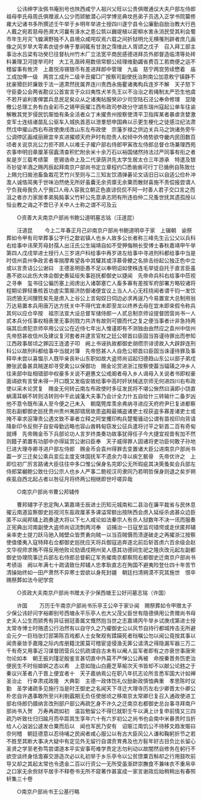 <!-- { "loadSidebar": true } -->
　　公讳绅字汝佩书庵别号也陜西咸宁人祖兴父旺以公贵俱赠通议大夫户部左侍郎祖母李氏母周氏俱赠淑人公少而颕敏潜心问学博览典坟邑弟子员选入正学书院纂修雍大记诸书多所撰述壬午举于乡明年举进士授四川遂宁县令公廉勤自励治教大行邑人戴之宛若慈母邑濒大河曩有洚水之患公筑以巍堤植以密柳水害永消民受其利会蜀市年生月灾飞蝗满野独不入县境众咸咤叹焉六载之间折狱明允无横罹刑辟者庶几画像之风岁旱大雩素衣徒步祷于羣祠辄有甘澍之霈维此人胥颂之戊子　召入拜工部主事治水吕梁有功癸巳往督杭州竹木厂立法宽平商民感德进拜员外郎督造临清等处砖料兼理卫河提举司时　大工孔亟砖用数倍常额公经理维勤蠲省费百工若商便之运不稽留事有攸济　上嘉悦洊锡银币有差进拜郎中管理　九庙　慈宁两宫劳续懋着　庙工成加俸一级　两宫工成升二级辛丑擢□广按察司副使抚治荆南公加意敉宁镇静不扰豪猾巨奸廉致于法一道肃然抚属界连川贵西永施瞿诸夷构兵连岁不解　天子怒下守臣委公会两省勘议公首宣言于众曰夷性犬羊先王以不治治之若绳制太严恐生他虞不若开谕利害俾罢兵息民足矣众从之诸夷帖服癸卯少司空陆石泾公奉命修理　显陵檄公总理工务有白金彩币之锡甲辰擢江西布政司参政分守湖东瑞州寇起公单车往谕解散其党岁侵民饥赈恤有条全活者众丁未擢贵州按察使清平卫指挥某者暴虐贪婪激变军士连结诸苗乱公驱车入城执首恶以泄羣怒申国典以示更生梗化之徒感泣纪法肃然戊申擢山西右布政使庚戌改山东左布政使　宗藩岁禄之供边关兵马之饷诸务旁午公调停区画咸丽厥宜辛亥进擢顺天府尹时有勋贵人权倾中外倚势欲夺畿内民田数百顷者关说京兆公力拒不顾人以难壬子擢户部右侍郎甲寅改左侍郎总督仓场兼理西苑农事申明旧章厘革宿蠧清查积贮附余米十余万石以裕国储然持法过严同事有衔之者矣是岁三载考绩蒙　恩锡诰命上及二代录荫洪先太学生居太仓三年游承　特遣及银币钞锭羊酒之赐丙辰起拜南京户部尚书定立章程约□悉凿凿可行丁巳循例自陈致仕　上赐允归凿池畜鱼栽花艺竹兴至则与二三知友饮酒弹碁论文话旧日以自适公俭朴冲澹人诚恪简夷于世味泊然绝无所好虽囊无余资廪无余粟而散财喜施不责偿报尝谓人宁负我毋我负人宁我□人毋人容我立朝正色直谅侃侃不阿一时善人君子交口言之而沮之者亦力家居孝弟肫肫事父竹轩公先意承志罔有所违伯仲二兄蚤世抚其遗孤授以恒业教之诲之不啻巳子关中人士称之谓不可及云 

　　○资善大夫南京户部尚书鲍公道明墓志铭（汪道昆） 

　　汪道昆 
　　今上二年春正月己卯南京户部尚书鲍道明卒于家　上辍朝　谕祭葬如令甲有司举葬事公字行之歙岩镇人也乡人故多公长者称三峰先生云公父以兵科右给事中讳荣芳母封孺人出汪氏公生端靖自如不受狎侮稍长受博士春秋嘉靖甲午举第四人戊戌举进士授行人三岁进户科给事中再岁进左给事中寻进刑科都给事中当是时信州袁州争政言者率揣摩希望各中其驩其或浮慕骨鲠之名排击纷起公独正色中立或以言责诘公公谢曰　主德圣明臣愚不足以奉明诏如使株连毛举徒自托于直言臣虽愚不欲以此伤大体会御史奏延绥失事廵抚都御史以捷闻　先帝命兵科右给事中莅视之寻奉　玺书往公徧历塞上阅虏出入诸鄣塞亡人畜多寡有差按军府部署方略较诸将程期论罪轻重核首功虗实策赈济防御诸便宜议上当人人心无枉挠闻者谓千钧一发饮羽虎狼无间狸狌矣先是虏入上谷公上言匈奴日伺边必求再逞乃今易置宣大总制用翁万达易置本兵用唐万达方抚关中不得代宜未即至龙以终养去母在宜未即来假令称兵其何以应仓卒按　祖宗法宣大设总督军储侍郎一人贰总制京师设提督团营尚书一人贰本兵分任事权相表里无事则戮力共济有故则可摄而代之复之便当事者计非急持两端其后虏犯京师卒用公议公在近侍七年出入惟谨即有不测独由由然应之袁州中信州　先帝怒甚收信州及建议复河套者并逮言官杖之廷公顿首曰臣固当笞谨待罪出而参知江西政事居顷之罪囚王连遣子叩　阙上书诬执故都御史胡缵宗诽谤故入大辟辞连刑科公以故刑科都给事中当就对簿　先帝怒甚人人自危公顿首曰臣固当诛谨待罪及事释卒未尝以喜愠示人既毕亲丧补山东职如故大盗师尚诏起归德趋山东公以部子弟戍滕张武备甚具贼遂却寻受禽公以保御功　赐金论赏进浙江按察使葢当辐辏之冲乡人往来部中趾相错部中权豪多关说不避惠文公戒阍者毋入乡人谒毋入关说者书即权豪面谒欲有言曾未得一开口既又发临安故给事中高时奸状械送京师无何进四川右布政使以采木论赏复　赐金无何转云南左布政使时多征发民将不堪公愀然曰滇即小饶直蜗濡耳蜗不转则活转则中干此诚藩大夫事乃会计全力什五自给什三转输什二备岁凶他不意令既布滇人至今便之己未入　朝麾筦库羡余弗纳寻进应天府府尹巳复进都察院右副都御史廵抚贵州贵州夷部错居故患盗殿最捕盗诸吏士视获盗多寡差诸吏士或掩不辜求逭簿责公遇文致不辜者立释之阿堂攫印构兵楚蜀骚动公谓有苗视印向背请降新印令反侧子自安毋勤远略也容山酋韩甸窃发公征兵遣将讨平之斩首二百有奇甸就缚　先帝赐金币下兵部论功人言岁终类奏功故事犹得任子今大捷宜视昔有加不然则籍子弟置有功部中亦得延赏公谢曰臣奉　天子威得罪人固诸将吏功臣何敢子孙地巳进大理寺卿寻进户部左侍郎　赐金币会袁州得罪去变置诸大臣公进南京户部尚书葢一岁三迁矣公乘兵变后主度支体国抚军不遗余力寻以疾乞骸骨　先帝优许之　上即位初广厉言路诸大臣往往中多口惟公保身名完即公无所瑕疵其决筴蚤矣会兵部左侍郎棠樾鲍公致仕归公宗人也乡人严事二鲍视汉司隶同乃若明哲保身则退之矣岁朔疾虱自西北起占者以咎征月将终两公相继即世吁嗟异哉 

　　○南京户部尚书曹公邦辅传 

　　曹邦辅字子忠定陶人第嘉靖壬辰进士历知元城南和二县治在廉平裁省与民休息擢云南道监察御史廵视河东盐政厘革多课溢常额出按陜西会虏入延绥杀卤甚众边臣匿不以闻邦辅上疏奏逮大将以下七人咸论如法秦宗人有杀人狱数年不决一讯而服奏正宪典出河南副使大盗师尚诏流剽两河奉　诏捕治一日寇至监司错愕或走伏匿邦辅亲率吏士提刀跃马驰入贼壁众皆贾勇向贼一以当百贼慑而溃遂破走之再擢浙江按察使值倭夷入寇特拜右佥都御史廵抚应天将兵御寇追奔逐北前后斩首虏六百余级会赵文华视师求贿不得反用他败论劾谪戍朔州吴人感其功德祠生祀之隆庆改元起左副都御史协理院事迁兵部左右侍郎总督蓟辽军务擢南京都察院右都御史迁南京户部尚书考绩诣　阙以年满七十疏请致仕邦辅人忠孝耿直志在殉国不避夷险登仕四十年苦节清操始终如一田产萧然不异寒士尝欲以身死封疆　朝廷扫清朔漠不究其施世　恨卒　赐祭葬如法今祀学宫 

　　○资政大夫南京户部尚书赠太子少保西塘王公好问墓志铭（许国） 

　　许国 
　　万历壬午南京户部尚书乐亭王公卒于家讣闻　赐祭葬如令甲赠太子少保公讳好问字裕卿别号西塘永平乐亭人也大父茂父臣世有隐德俱用公贵赠尚书母史夫人公生而颕秀有异征弱冠善属文慨然抱当世之志嘉靖丙午举乡试庚戌第进士授太常寺博士时赂遗公行泊然有以自守久之乃擢御史公以风节自持行都城抟击无所避会元夕一巨珰张灯邸第陈百戏都人士女聚观有蹂躏死者珰嘱公勿以闻公竟按其事以闻贵豪敛手嘉隆之际内库册籍沈匿莫可稽宦竖侵渔无筭公请清之得隐漏军器三万二千有奇又用事近习谋督团营兵公抗疏谓自古未有以阉人监军者即有之亦衰世事唐宋勿论如本　朝王振刘瑾足殷鉴言甚切直中外莫不严惮公公再被　命按秦晋务饬吏治便民生不时俗媕婀之态以希　上意如陇山白鹿芝草榆次天书皆却不以献公论韪之于秦议兴革者八于晋上便宜者十　天子嘉纳焉公在职八年抗志论所言悉军国大计如禅　圣治止　行幸肃戎政隆　大典彰　主德一政体饬礼仪励新政慎恤典重　孝思陈时议勤　圣学诸疏多见施行当是时王御史之名闻天下寻迁大理寺历左右少卿晋太仆卿公朴忠自许遇事敢所至兴利剔蠧期无负任使居顷之移南京太常卿巳复召入通政使进工部右侍郎仍摄纳言改刑部户部公再疏乞身不许久之迁南京右都御史总台事寻拜南户部尚书入贺　万寿再疏如初　温旨勉留公不得巳就职壬午以满上计复申前情又三四疏乃听致仕归归踰月而卒距其生享年六十有六岁初公之尚书也会南中米暴贵时当折给人心汹汹公遽发仓粟而后以　闻也军民乃安有　诏赈江南饥公不待移文趋发赈曰奈何稽　朝廷德意以忍待哺之民闻者咸心服公以有古大臣风公人谦和鞠躬折节之若不胜至其断大事决大疑中有定见外无留行自谓贲育弗及也方髫年好古目负比长留心圣贤之学至老弥笃尝谓道本平实安事苟难学贵定志勿利动以故闇然自修务在躬行不欲空谈终身恬澹寡交游造次必以礼初举于乡乐亭令以公贫馈粟百斛却之行用鼓吹前导又却之其起太常也令遗金二百以行资公一无所受虽渐跻崇膴食不兼味衣不重帛卒之口家无余赀财平居手不释卷书无所不窥著作甚富成一家言谢政后始稍稍出有春照轩集三十卷 

　　○南京户部尚书王公基行略 

